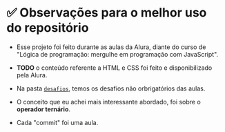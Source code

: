 # ✅ Observações para o melhor uso do repositório

- Esse projeto foi feito durante as aulas da Alura, diante do curso de "Lógica de programação: mergulhe em programação com JavaScript".

- **TODO** o conteúdo referente a HTML e CSS foi feito e disponibilizado pela Alura.

-  Na pasta [`desafios`](https://github.com/JPLabussiereF/Logica-js-projeto-Alura/tree/main/desafios), temos os desafios não orbrigatórios das aulas.

- O conceito que eu achei mais interessante abordado, foi sobre o **operador ternário**.

- Cada "commit" foi uma aula.


